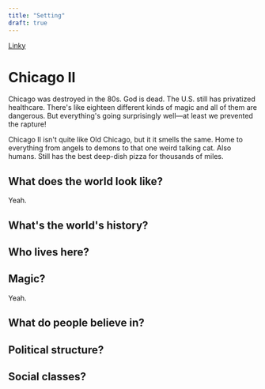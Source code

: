 ```yaml
---
title: "Setting"
draft: true
---
```

[Linky](https://www.masterclass.com/articles/worldbuilding-questions-to-help-authors-create-believable-worlds)


# Chicago II
Chicago was destroyed in the 80s. God is dead. The U.S. still has privatized healthcare. There's like eighteen different kinds of magic and all of them are dangerous. But everything's going surprisingly well—at least we prevented the rapture!

Chicago II isn't quite like Old Chicago, but it it smells the same. Home to everything from angels to demons to that one weird talking cat. Also humans. Still has the best deep-dish pizza for thousands of miles.

## What does the world look like?
Yeah.

## What's the world's history?


## Who lives here?


## Magic?
Yeah.

## What do people believe in?


## Political structure?


## Social classes?